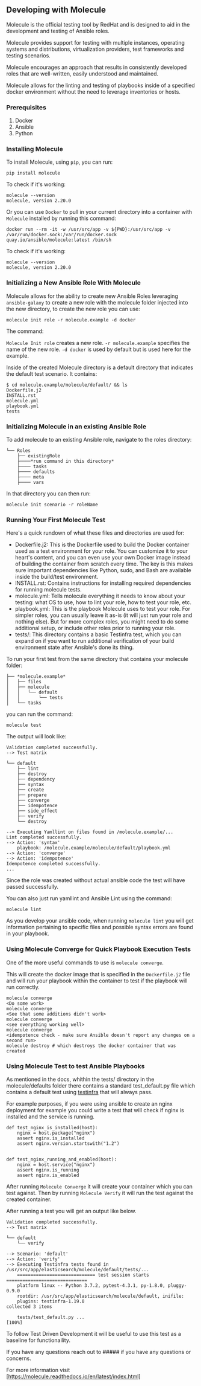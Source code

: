## Developing with Molecule

Molecule is the official testing tool by RedHat and is designed to aid in the development and testing of Ansible roles.

Molecule provides support for testing with multiple instances, operating systems and distributions, virtualization providers, test frameworks and testing scenarios.

Molecule encourages an approach that results in consistently developed roles that are well-written, easily understood and maintained.

Molecule allows for the linting and testing of playbooks inside of a specified docker environment without the need to leverage inventories or hosts.

### Prerequisites

1. Docker
2. Ansible
3. Python

### Installing Molecule

To install Molecule, using ```pip```, you can run:

```
pip install molecule
```

To check if it's working:

```
molecule --version
molecule, version 2.20.0
```

Or you can use ```Docker``` to pull in your current directory into a container with ```Molecule``` installed by running this command:

```
docker run --rm -it -w /usr/src/app -v ${PWD}:/usr/src/app -v /var/run/docker.sock:/var/run/docker.sock quay.io/ansible/molecule:latest /bin/sh
```

To check if it's working:

```
molecule --version
molecule, version 2.20.0
```

### Initializing a New Ansible Role With Molecule

Molecule allows for the ability to create new Ansible Roles leveraging ```ansible-galaxy``` to create a new role with the molecule folder injected into the new directory, to create the new role you can use:

```
molecule init role -r molecule.example -d docker
```
The command:

```Molecule Init role``` creates a new role.
```-r molecule.example``` specifies the name of the new role.
```-d docker``` is used by default but is used here for the example.

Inside of the created Molecule directory is a default directory that indicates the default test scenario. It contains:

```
$ cd molecule.example/molecule/default/ && ls
Dockerfile.j2
INSTALL.rst
molecule.yml
playbook.yml
tests
```

### Initializing Molecule in an existing Ansible Role

To add molecule to an existing Ansible role, navigate to the roles directory:

```
└── Roles
    ├── existingRole
    ├────*run command in this directory*
    ├──── tasks
    ├──── defaults
    ├──── meta
    ├──── vars
```

In that directory you can then run:

```
molecule init scenario -r roleName
```

### Running Your First Molecule Test

Here's a quick rundown of what these files and directories are used for:

* Dockerfile.j2: This is the Dockerfile used to build the Docker container used as a test environment for your role. You can customize it to your heart's content, and you can even use your own Docker image instead of building the container from scratch every time. The key is this makes sure important dependencies like Python, sudo, and Bash are available inside the build/test environment.
* INSTALL.rst: Contains instructions for installing required dependencies for running molecule tests.
* molecule.yml: Tells molecule everything it needs to know about your testing: what OS to use, how to lint your role, how to test your role, etc.
* playbook.yml: This is the playbook Molecule uses to test your role. For simpler roles, you can usually leave it as-is (it will just run your role and nothing else). But for more complex roles, you might need to do some additional setup, or include other roles prior to running your role.
* tests/: This directory contains a basic Testinfra test, which you can expand on if you want to run additional verification of your build environment state after Ansible's done its thing.

To run your first test from the same directory that contains your molecule folder:

```
├── *molecule.example*
│   ├── files
│   ├── molecule
│   │   └── default
│   │       └── tests
│   └── tasks
```

you can run the command:

```
molecule test
```

The output will look like:

```
Validation completed successfully.
--> Test matrix

└── default
    ├── lint
    ├── destroy
    ├── dependency
    ├── syntax
    ├── create
    ├── prepare
    ├── converge
    ├── idempotence
    ├── side_effect
    ├── verify
    └── destroy

--> Executing Yamllint on files found in /molecule.example/...
Lint completed successfully.
--> Action: 'syntax'
    playbook: /molecule.example/molecule/default/playbook.yml
--> Action: 'converge'
--> Action: 'idempotence'
Idempotence completed successfully.
...
```

Since the role was created without actual ansible code the test will have passed successfully.

You can also just run yamllint and Ansible Lint using the command:

```
molecule lint
```

As you develop your ansible code, when running ```molecule lint``` you will get information pertaining to specific files and possible syntax errors are found in your playbook.

### Using Molecule Converge for Quick Playbook Execution Tests

One of the more useful commands to use is ```molecule converge```.

This will create the docker image that is specified in the ```Dockerfile.j2``` file and will run your playbook within the container to test if the playbook will run correctly.

```
molecule converge
<Do some work>
molecule converge
<See that some additions didn't work>
molecule converge
<see everything working well>
molecule converge
<idempotence check - make sure Ansible doesn't report any changes on a second run>
molecule destroy # which destroys the docker container that was created
```

### Using Molecule Test to test Ansible Playbooks

As mentioned in the docs, whithin the tests/ directory in the molecule/defaults folder there contains a standard test_default.py file which contains a default test using [testinfra](https://testinfra.readthedocs.io/en/latest/modules.html) that will always pass.

For example purposes, if you were using ansible to create an nginx deployment for example you could write a test that will check if nginx is installed and the service is running.

```
def test_nginx_is_installed(host):
    nginx = host.package("nginx")
    assert nginx.is_installed
    assert nginx.version.startswith("1.2")


def test_nginx_running_and_enabled(host):
    nginx = host.service("nginx")
    assert nginx.is_running
    assert nginx.is_enabled
```

After running `Molecule Converge` it will create your container which you can test against. Then by running `Molecule Verify` it will run the test against the created container.

After running a test you will get an output like below.

```
Validation completed successfully.
--> Test matrix

└── default
    └── verify

--> Scenario: 'default'
--> Action: 'verify'
--> Executing Testinfra tests found in /usr/src/app/elasticsearch/molecule/default/tests/...
    ============================= test session starts ==============================
    platform linux -- Python 3.7.2, pytest-4.3.1, py-1.8.0, pluggy-0.9.0
    rootdir: /usr/src/app/elasticsearch/molecule/default, inifile:
    plugins: testinfra-1.19.0
collected 3 items

    tests/test_default.py ...                                                [100%]
```

To follow Test Driven Development it will be useful to use this test as a baseline for functionaility.

If you have any questions reach out to ##### if you have any questions or concerns.

For more information visit [https://molecule.readthedocs.io/en/latest/index.html]